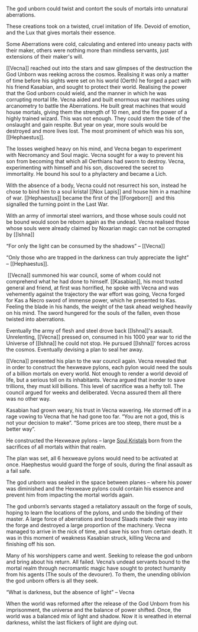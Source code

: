 The god unborn could twist and contort the souls of mortals into unnatural aberrations.

These creations took on a twisted, cruel imitation of life. Devoid of emotion, and the Lux that gives mortals their essence.

Some Aberrations were cold, calculating and entered into uneasy pacts with their maker, others were nothing more than mindless servants, just extensions of their maker's will.

[[Vecna]] reached out into the stars and saw glimpses of the destruction the God Unborn was reeking across the cosmos. Realising it was only a matter of time before his sights were set on his world (Oerth) he forged a pact with his friend Kasabian, and sought to protect their world. Realising the power that the God unborn could wield, and the manner in which he was corrupting mortal life. Vecna aided and built enormous war machines using arcanometry to battle the Aberrations. He built great machines that would house mortals, giving them the strength of 10 men, and the fire power of a highly trained wizard. This was not enough. They could stem the tide of the onslaught and gain respite. But year on year, more souls would be destroyed and more lives lost. The most prominent of which was his son, [[Hephaestus]].

The losses weighed heavy on his mind, and Vecna began to experiment with Necromancy and Soul magic. Vecna sought for a way to prevent his son from becoming that which all Oerthians had sworn to destroy. Vecna, experimenting with himself and his son, discovered the secret to immortality. He bound his soul to a phylactery and became a Lich.

With the absence of a body, Vecna could not resurrect his son, instead he chose to bind him to a soul kristal [[Nox Lapis]] and house him in a machine of war. [[Hephaestus]] became the first of the [[Forgeborn]]  and this signalled the turning point in the Last War.

With an army of immortal steel warriors, and those whose souls could not be bound would soon be reborn again as the undead. Vecna realised those whose souls were already claimed by Noxarian magic can not be corrupted by [[Ishna]]

“For only the light can be consumed by the shadows” – [[Vecna]]

“Only those who are trapped in the darkness can truly appreciate the light” – [[Hephaestus]].  

 [[Vecna]] summoned his war council, some of whom could not comprehend what he had done to himself. [[Kasabian]], his most trusted general and friend, at first was horrified, he spoke with Vecna and was vehemently against the trajectory the war effort was going, Vecna forged for Kas a Necro sword of immense power, which he presented to Kas. Feeling the blade in his hands, the weight of the task ahead weighed heavily on his mind. The sword hungered for the souls of the fallen, even those twisted into aberrations.

Eventually the army of flesh and steel drove back [[Ishna]]'s assault. Unrelenting, [[Vecna]] pressed on, consumed in his 1000 year war to rid the Universe of [[Ishna]] he could not stop. He pursued [[Ishna]]' forces across the cosmos. Eventually devising a plan to seal her away.

[[Vecna]] presented his plan to the war council again. Vecna revealed that in order to construct the hexweave pylons, each pylon would need the souls of a billion mortals on every world. Not enough to render a world devoid of life, but a serious toll on its inhabitants. Vecna argued that inorder to save trillions, they must kill billions. This level of sacrifice was a hefty toll. The council argued for weeks and deliberated. Vecna assured them all there was no other way. 

Kasabian had grown weary, his trust in Vecna wavering. He stormed off in a rage vowing to Vecna that he had gone too far. “You are not a god, this is not your decision to make”. “Some prices are too steep, there must be a better way”.

He constructed the Hexweave pylons – large [Soul Kristals](https://docs.google.com/document/d/17UBeTKd3Fl4TwHLNa-uxBUu0vXz8Ud6m6s0cmIC5HpY/edit#heading=h.sw19c2sw9u3o) born from the sacrifices of all mortals within that realm.

The plan was set, all 6 hexweave pylons would need to be activated at once. Haephestus would guard the forge of souls, during the final assault as a fail safe. 

The god unborn was sealed in the space between planes – where his power was diminished and the Hexweave pylons could contain his essence and prevent him from impacting the mortal worlds again.

The god unborn’s servants staged a retaliatory assault on the forge of souls, hoping to learn the locations of the pylons, and undo the binding of their master. A large force of aberrations and bound Slaads made their way into the forge and destroyed a large proportion of the machinery. Vecna managed to arrive in the nick of time, and save his son from certain death. It was in this moment of weakness Kasabian struck, killing Vecna and finishing off his son. 

Many of his worshippers came and went. Seeking to release the god unborn and bring about his return. All failed. Vecna’s undead servants bound to the mortal realm through necromantic magic have sought to protect humanity from his agents (The souls of the devourer). To them, the unending oblivion the god unborn offers is all they seek.

“What is darkness, but the absence of light” – Vecna

When the world was reformed after the release of the God Unborn from his imprisonment, the universe and the balance of power shifted. Once, the world was a balanced mix of light and shadow. Now it is wreathed in eternal darkness, whilst the last flickers of light are dying out.